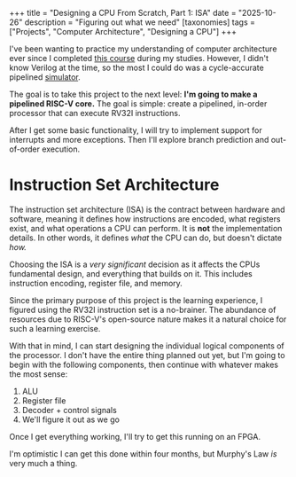 +++
title = "Designing a CPU From Scratch, Part 1: ISA"
date = "2025-10-26"
description = "Figuring out what we need"
[taxonomies]
tags = ["Projects", "Computer Architecture", "Designing a CPU"]
+++

I've been wanting to practice my understanding of computer architecture ever since I completed [this course](https://users.ece.utexas.edu/~patt/24f.460n/) during my studies. However, I didn't know Verilog at the time, so the most I could do was a cycle-accurate pipelined [simulator](https://github.com/samienr/ECE460N/tree/main/lab6/submission).

The goal is to take this project to the next level: **I'm going to make a pipelined RISC-V core.** The goal is simple: create a pipelined, in-order processor that can execute RV32I instructions.

After I get some basic functionality, I will try to implement support for interrupts and more exceptions. Then I'll explore branch prediction and out-of-order execution.

# Instruction Set Architecture
The instruction set architecture (ISA) is the contract between hardware and software, meaning it defines how instructions are encoded, what registers exist, and what operations a CPU can perform. It is **not** the implementation details. In other words, it defines *what* the CPU can do, but doesn't dictate *how.*

Choosing the ISA is a *very significant* decision as it affects the CPUs fundamental design, and everything that builds on it. This includes instruction encoding, register file, and memory.

Since the primary purpose of this project is the learning experience, I figured using the RV32I instruction set is a no-brainer. The abundance of resources due to RISC-V's open-source nature makes it a natural choice for such a learning exercise. 

With that in mind, I can start designing the individual logical components of the processor. I don't have the entire thing planned out yet, but I'm going to begin with the following components, then continue with whatever makes the most sense:
1. ALU
1. Register file
1. Decoder + control signals
1. We'll figure it out as we go

Once I get everything working, I'll try to get this running on an FPGA.

I'm optimistic I can get this done within four months, but Murphy's Law *is* very much a thing.
